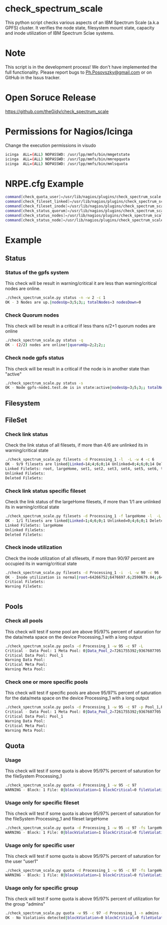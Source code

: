 # check_spectrum_scale
This python script checks various aspects of an IBM Spectrum Scale (a.k.a GPFS) cluster. It verifies the node state, filesystem mount state, capacity and inode utilization of IBM Spectrum Sclae systems.

# Note
This script is in the development process! We don't have implemented the full functionality. Please report bugs to Ph.Posovszky@gmail.com or on GitHub in the Issus tracker.

# Open Soruce Release
https://github.com/theGidy/check_spectrum_scale

# Permissions for Nagios/Icinga
Change the execution permissions in visudo 

``` bash
icinga  ALL=(ALL) NOPASSWD: /usr/lpp/mmfs/bin/mmgetstate
icinga  ALL=(ALL) NOPASSWD: /usr/lpp/mmfs/bin/mmrepquota
icinga  ALL=(ALL) NOPASSWD: /usr/lpp/mmfs/bin/mmlsquota
```

# NRPE.cfg Example
``` bash
command[check_quota_user]=/usr/lib/nagios/plugins/check_spectrum_scale.py quota -w 95 -c 97 -d Processing_1 -t u -L
command[check_fileset_linked]=/usr/lib/nagios/plugins/check_spectrum_scale.py filesets -d Processing_1 -l  -L -w 0 -c 2
command[check_fileset_inode]=/usr/lib/nagios/plugins/check_spectrum_scale.py filesets -d Processing_1 -i  -L -w 90 -c 96
command[check_status_quorum]=/usr/lib/nagios/plugins/check_spectrum_scale.py status -q
command[check_status_nodes]=/usr/lib/nagios/plugins/check_spectrum_scale.py status -n -w 2 -c 1
command[check_status_node]=/usr/lib/nagios/plugins/check_spectrum_scale.py status -s
```

# Example

## Status
### Status of the gpfs system
This check will be result in warning/critical it are less than warning/critical nodes are online.


``` bash
./check_spectrum_scale.py status -n -w 2 -c 1
OK - 3 Nodes are up.|nodesUp=3;5;3;; totalNodes=3 nodesDown=0
```


### Check Quorum nodes
This check will be result in a critical if less thans n/2+1 quorum nodes are online


``` bash
./check_spectrum_scale.py status -q
OK - (2/2) nodes are online!|quorumUp=2;2;2;;
```


###  Check node gpfs status
This check will be result in a critical if the node is in another state than "active"


``` bash
./check_spectrum_scale.py status -s
OK - Node gpfs-node1.test.de is in state:active|nodesUp=3;5;3;; totalNodes=3 nodesDown=0 quorumUp=2;2;;;
```

## Filesystem

## FileSet

### Check link status
Check the link status of all filesets, if more than 4/6 are unlinked its in warning/critical state

``` bash
./check_spectrum_scale.py filesets -d Processing_1 -l  -L -w 4 -c 6
OK - 9/9 filesets are linked|Linked=14;4;6;0;14 Unlinked=0;4;6;0;14 Deleted=0;4;6;0;14 
Linked FileSets: root, largeHome, set1, set2, set3, set4, set5, set6, temp
Unlinked FileSets: 
Deleted FileSets: 
```

### Check link status specific fileset
Check the link status of the largeHome filesets, if more than 1/1 are unlinked its in warning/critical state

``` bash
./check_spectrum_scale.py filesets -d Processing_1 -f largeHome -l  -L -w 1 -c1
OK - 1/1 filesets are linked|Linked=1;4;6;0;1 Unlinked=0;4;6;0;1 Deleted=0;4;6;0;1
Linked FileSets: largeHome
Unlinked FileSets: 
Deleted FileSets: 
```

### Check inode utilization 
Check the inode utilization of all sfilesets, if more than 90/97 percent are occupied its in warnig/critical state

``` bash
./check_spectrum_scale.py filesets -d Processing_1 -i  -L -w 90 -c 96
OK - Inode utilization is normal|root=64266752;6476697.6;2590679.04;;64766976 blockSiz:0KB;;;;largeHome=10014720;2000025.6;800010.24;;20000256 blockSiz:0KB;;;;Geo_Data=19499520;2000025.6;800010.24;;20000256 blockSiz:0KB;;;;Cal_Sentinel=19499520;2000025.6;800010.24;;20000256 blockSiz:0KB;;;;Pol-InSAR_InfoRetrieval=19899904;2000025.6;800010.24;;20000256 blockSiz:0KB;;;;TSM_TDM_SARData=24161792;3000012.8;1200005.12;;30000128 blockSiz:0KB;;;;TDL_Workspace=1939968;209715.2;83886.08;;2097152 blockSiz:0KB;;;;TAXI=1996800;209715.2;83886.08;;2097152 blockSiz:0KB;;;;Software_Linux=1971712;209715.2;83886.08;;2097152 blockSiz:0KB;;;;Processing_Server_Access=0;0.0;0.0;;0 blockSiz:0KB;;;;TDM_SEC_Cal=19693056;2000025.6;800010.24;;20000256 blockSiz:0KB;;;;TDM_SEC=10277376;2000025.6;800010.24;;20000256 blockSiz:0KB;;;;HR_Projekte=630272;100044.8;40017.92;;1000448 blockSiz:0KB;;;;temp=1789952;209715.2;83886.08;;2097152 blockSiz:0KB;;;;
Critical FileSets: 
Warning FileSets: 
 
```

## Pools

### Check all pools
This check will test if some pool are above 95/97% percent of saturation for the data/meta space on the device Processing_1 with a long output


``` bash
./check_spectrum_scale.py pools -d Processing_1 -w 95 -c 97 -L
Critical - Data Pool: 1 Meta Pool: 0|Data_Pool_2=7261755392;9367607705.6;3747043082.24;;62419992576 Data_Pool_1=2315413504;9367607705.6;3747043082.24;;93676077056 Meta_system=3773308928;0.0;0.0;;3901249536
Critical Data Pool: Pool_1
Warning Data Pool: 
Critical Meta Pool: 
Warning Meta Pool: 
```

### Check one or more specific pools
This check will test if specific pools are above 95/97% percent of saturation for the data/meta space on the device Processing_1 with a long output

``` bash
./check_spectrum_scale.py pools -d Processing_1 -w 95 -c 97 -p Pool_1,Pool_2 -L
Critical - Data Pool: 1 Meta Pool: 0|Data_Pool_2=7261755392;9367607705.6;3747043082.24;;62419992576 Data_Pool_1=2315413504;9367607705.6;3747043082.24;;93676077056 Meta_system=3773308928;0.0;0.0;;3901249536
Critical Data Pool: Pool_1
Warning Data Pool: 
Critical Meta Pool: 
Warning Meta Pool: 
```

## Quota
### Usage
This check will test if some quota is above 95/97% percent of saturation for the fileSystem Processing_1

``` bash
./check_spectrum_scale.py quota -d Processing_1 -w 95 -c 97
WARNING - Block: 1 File: 0|blockViolation=1 blockCritical=0 fileViolation=0 fileCritical=0
```

### Usage only for specific fileset
This check will test if some quota is above 95/97% percent of saturation for the fileSystem Processing_1 and fileset largeHome

``` bash
./check_spectrum_scale.py quota -d Processing_1 -w 95 -c 97 -fs largeHome
WARNING - Block: 1 File: 0|blockViolation=1 blockCritical=0 fileViolation=0 fileCritical=0
```

### Usage only for specific user
This check will test if some quota is above 95/97% percent of saturation for the user "user1"

``` bash
./check_spectrum_scale.py quota -d Processing_1 -w 95 -c 97 -fs largeHome
WARNING - Block: 1 File: 0|blockViolation=1 blockCritical=0 fileViolation=0 fileCritical=0
```

### Usage only for specific group
This check will test if some quota is above 95/97% percent of utilization for the group "admins"

``` bash
./check_spectrum_scale.py quota -w 95 -c 97 -d Processing_1 -n admins -t g
OK - No Violations detected|blockViolation=0 blockCritical=0 fileViolation=0 fileCritical=0
```

